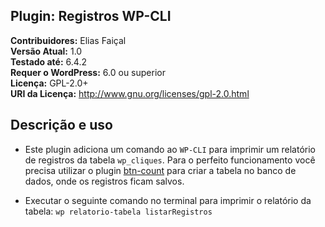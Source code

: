 ## Plugin: Registros WP-CLI

**Contribuidores:** Elias Faiçal  
**Versão Atual:** 1.0  
**Testado até:** 6.4.2  
**Requer o WordPress:** 6.0 ou superior  
**Licença:** GPL-2.0+  
**URI da Licença:** http://www.gnu.org/licenses/gpl-2.0.html

## Descrição e uso

- Este plugin adiciona um comando ao `WP-CLI` para imprimir um relatório de registros da tabela `wp_cliques`. Para o perfeito funcionamento você precisa utilizar o plugin [btn-count](https://github.com/eliasfaical/plugins-wp-teste/tree/main/btn-count) para criar a tabela no banco de dados, onde os registros ficam salvos.

- Executar o seguinte comando no terminal para imprimir o relatório da tabela: `wp relatorio-tabela listarRegistros`
